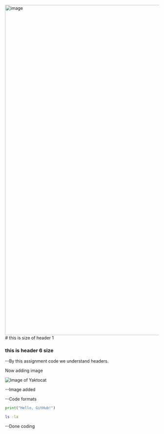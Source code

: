 <img width="1920" height="1080" alt="image" src="https://github.com/user-attachments/assets/8819d7dc-dfee-4cd7-a6a2-cbf57a3630db" /># this is size of header 1
### this is header 6 size 












--By this assignment code we understand headers.

Now adding image

![Image of Yaktocat](https://octodex.github.com/images/yaktocat.png)

--Image added


--Code formats
```python
print("Hello, GitHub!")
```

```bash
ls -la
```

--Done coding
